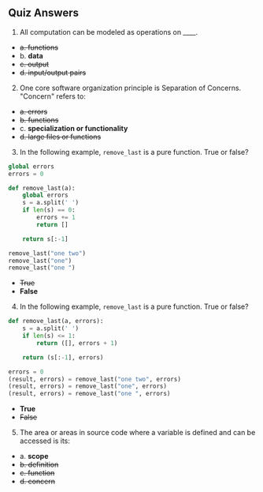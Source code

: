 ## Quiz Answers

1. All computation can be modeled as operations on ____.
  - ~~a. functions~~
  - b. **data**
  - ~~c. output~~
  - ~~d. input/output pairs~~

2. One core software organization principle is Separation of Concerns. "Concern" refers to:
  - ~~a. errors~~
  - ~~b. functions~~
  - c. **specialization or functionality**
  - ~~d. large files or functions~~

3. In the following example, `remove_last` is a pure function. True or false?

```python
global errors
errors = 0

def remove_last(a):
    global errors
    s = a.split(' ')
    if len(s) == 0:
        errors += 1
        return []

    return s[:-1]

remove_last("one two")
remove_last("one")
remove_last("one ")
```
  - ~~True~~
  - **False**

4. In the following example, `remove_last` is a pure function. True or false?

```python
def remove_last(a, errors):
    s = a.split(' ')
    if len(s) <= 1:
        return ([], errors + 1)

    return (s[:-1], errors)

errors = 0
(result, errors) = remove_last("one two", errors)
(result, errors) = remove_last("one", errors)
(result, errors) = remove_last("one ", errors)
```
  - **True**
  - ~~False~~

5. The area or areas in source code where a variable is defined and can be accessed is its:
  - a. **scope**
  - ~~b. definition~~
  - ~~c. function~~
  - ~~d. concern~~


